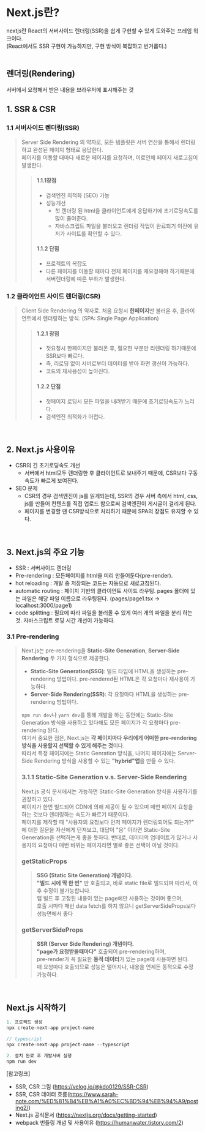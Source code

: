 # Next.js란?
nextjs란 React의 서버사이드 렌더링(SSR)을 쉽게 구현할 수 있게 도와주는 프레임 워크이다.  
(React에서도 SSR 구현이 가능하지만, 구현 방식이 복잡하고 번거롭다.)
<br/><br/>

## 렌더링(Rendering)
서버에서 요청해서 받은 내용을 브라우저에 표시해주는 것

## 1. SSR & CSR
### 1.1 서버사이드 렌더링(SSR)
> Server Side Rendering 의 약자로, 모든 템플릿은 서버 연산을 통해서 렌더링하고 완성된 페이지 형태로 응답한다.  
페이지를 이동할 때마다 새로운 페이지를 요청하며, 이로인해 페이지 새로고침이 발생한다.
> > #### 1.1.1장점
> > * 검색엔진 최적화 (SEO) 가능
> > * 성능개선
> >   - 첫 렌더링 된 html을 클라이언트에게 응답하기에 초기로딩속도를 많이 줄여준다. 
> >   - 자바스크립트 파일을 불러오고 렌더링 작업이 완료되기 이전에 유저가 사이트를 확인할 수 있다.
> > #### 1.1.2 단점
> > * 프로젝트의 복잡도
> > * 다른 페이지를 이동할 때마다 전체 페이지를 재요청해야 하기때문에 서버렌더링에 따른 부하가 발생한다.

### 1.2 클라이언트 사이드 렌더링(CSR)
> Client Side Rendering 의 약자로. 처음 요청시 **한페이지**만 불러온 후, 클라이언트에서 렌더링하는 방식. (SPA: Single Page Application)
> > #### 1.2.1 장점
> > * 첫요청시 한페이지만 불러온 후, 필요한 부분만 리렌더링 하기때문에 SSR보다 빠르다.
> > * 즉, 리로딩 없이 서버로부터 데이터를 받아 화면 갱신이 가능하다.
> > * 코드의 재사용성이 높아진다.
> > #### 1.2.2 단점
> > * 첫페이지 로딩시 모든 파일을 내려받기 때문에 초기로딩속도가 느리다.
> > * 검색엔진 최적화가 어렵다.

<br/>

## 2. Next.js 사용이유
* CSR의 긴 초기로딩속도 개선
  - 서버에서 html모두 렌더링한 후 클라이언트로 보내주기 때문에, CSR보다 구동속도가 빠르게 보여진다.
* SEO 문제
  - CSR의 경우 검색엔진이 js를 읽게되는데, SSR의 경우 서버 측에서 html, css, js를 만들어 컨텐츠를 직접 업로드 함으로써 검색엔진이 게시글이 걸리게 된다.
  - 페이지를 변경할 땐 CSR방식으로 처리하기 때문에 SPA의 장점도 유지할 수 있다.
<br/>

## 3. Next.js의 주요 기능
* SSR : 서버사이드 렌더링
* Pre-rendering : 모든페이지를 html을 미리 만들어둔다(pre-render).
* hot reloading : 개발 중 저장되는 코드는 자동으로 새로고침된다.
* automatic routing : 페이지 기반의 클라이언트 사이드 라우팅. pages 폴더에 있는 파일은 해당 파일 이름으로 라우팅된다. (pages/page1.tsx -> localhost:3000/page1)
* code splitting : 필요에 따라 파일을 불러올 수 있게 여러 개의 파일을 분리 하는 것. 자바스크립트 로딩 시간 개선이 가능하다.

### 3.1 Pre-rendering
>  Next.js는 pre-rendering을 **Static-Site Generation**, **Server-Side Rendering** 두 가지 형식으로 제공한다. 
>  
>  * **Static-Site Generation(SSG)**: 빌드 타임에 HTML을 생성하는 pre-rendering 방법이다. pre-rendered된 HTML은 각 요청마다 재사용이 가능하다.
>  * **Server-Side Rendering(SSR)**: 각 요청마다 HTML을 생성하는 pre-rendering 방법이다.
>  
>  <code>npm run dev</code>나 <code>yarn dev</code>를 통해 개발을 하는 동안에는 Static-Site Generation 방식을 사용하고 있다해도 모든 페이지가 각 요청마다 pre-rendering 된다.  
>  여기서 중요한 점은, Next.js는 **각 페이지마다 우리에게 어떠한 pre-rendering 방식을 사용할지 선택할 수 있게 해주는 것**이다.  
>  따라서 특정 페이지에는 Static Genration 방식을, 나머지 페이지에는 Server-Side Rendering 방식을 사용할 수 있는 **"hybrid"앱**을 만들 수 있다.
>  
>  ### 3.1.1 Static-Site Generation v.s. Server-Side Rendering
>  Next.js 공식 문서에서는 가능하면 Static-Site Generation 방식을 사용하기를 권장하고 있다.  
>  페이지가 한번 빌드되어 CDN에 의해 제공이 될 수 있으며 매번 페이지 요청을 하는 것보다 렌더링하는 속도가 빠르기 때문이다.  
>  페이지를 제작할 때 "사용자의 요청보다 먼저 페이지가 렌더링되어도 되는가?" 에 대한 질문을 자신에게 던져보고, 대답이 "응" 이라면 Static-Site Generation을 선택하는게 좋을 듯하다.
>  반대로, 데이터의 업데이트가 많거나 사용자의 요청마다 매번 바뀌는 페이지라면 별로 좋은 선택이 아닐 것이다.   
>  
>  ### getStaticProps
>  > **SSG (Static Site Generation) 개념이다.**   
>  > **"빌드 시에 딱 한 번"** 만 호출되고, 바로 static file로 빌드되며 따라서, 이후 수정이 불가능합니다.   
>  > 앱 빌드 후 고정된 내용이 있는 page에만 사용하는 것이며 좋으며,   
>  > 호출 시마다 매번 data fetch를 하지 않으니 getServerSideProps보다 성능면에서 좋다   
>  
>  ### getServerSideProps
>  > **SSR (Server Side Rendering) 개념이다.**   
>  > **"page가 요청받을때마다"** 호출되어 pre-rendering하며,   
>  > pre-render가 꼭 필요한 **동적 데이터**가 있는 page에 사용하면 된다.   
>  > 매 요청마다 호출되므로 성능은 떨어지나, 내용을 언제든 동적으로 수정 가능하다.   


<br/>

## Next.js 시작하기
```js
1. 프로젝트 생성
npx create-next-app project-name

// typescript
npx create-next-app project-name --typescript

2. 설치 완료 후 개발서버 실행
npm run dev
```

[참고링크]
- SSR, CSR 그림 (https://velog.io/@kdo0129/SSR-CSR)
- SSR, CSR 데이터 흐름(https://www.sarah-note.com/%ED%81%B4%EB%A1%A0%EC%BD%94%EB%94%A9/posting2/)
- Next.js 공식문서 (https://nextjs.org/docs/getting-started)
- webpack 번들링 개념 및 사용이유 (https://humanwater.tistory.com/2)


